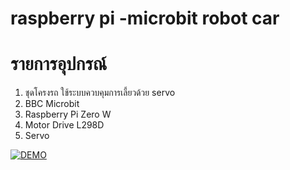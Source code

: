 # raspberry pi -microbit robot car

# รายการอุปกรณ์
1. ชุดโครงรถ ใช้ระบบควบคุมการเลี้ยวด้วย servo
2. BBC Microbit
3. Raspberry Pi Zero W
4. Motor Drive L298D
5. Servo

[![DEMO](https://img.youtube.com/vi/a_q7ueoeS10/0.jpg)](https://www.youtube.com/watch?v=a_q7ueoeS10 "DEMO")





